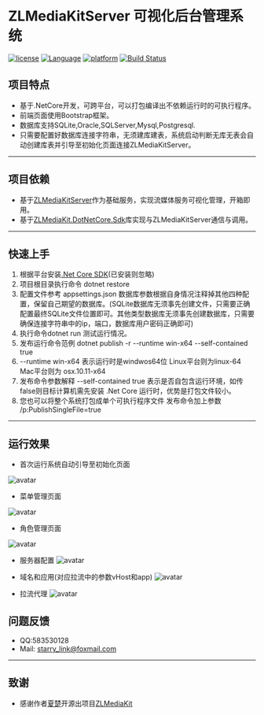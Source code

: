 # ZLMediaKitServer 可视化后台管理系统

[![license](https://img.shields.io/badge/license-MIT-blue.svg)](https://github.com/MingZhuLiu/ZLMediaServerManagent/blob/master/LICENSE)
[![Language](https://img.shields.io/static/v1?label=Language&message=.NetCore&color=red)](https://github.com/dotnet/core)
[![platform](https://img.shields.io/badge/platform-linux%20|%20macos%20|%20windows-green.svg)](https://github.com/MingZhuLiu/ZLMediaServerManagent)
[![Build Status](https://img.shields.io/static/v1?label=Develop&message=building&color=yellow)](https://github.com/MingZhuLiu/ZLMediaServerManagent)

## 项目特点
* 基于.NetCore开发，可跨平台，可以打包编译出不依赖运行时的可执行程序。
* 前端页面使用Bootstrap框架。
* 数据库支持SQLite,Oracle,SQLServer,Mysql,Postgresql.
* 只需要配置好数据库连接字符串，无须建库建表，系统启动判断无库无表会自动创建库表并引导至初始化页面连接ZLMediaKitServer。

***

## 项目依赖
  * 基于[ZLMediaKitServer](https://github.com/xia-chu/ZLMediaKit)作为基础服务，实现流媒体服务可视化管理，开箱即用。
  * 基于[ZLMediaKit.DotNetCore.Sdk](https://github.com/MingZhuLiu/ZLMediaKit.DotNetCore.Sdk)库实现与ZLMediaKitServer通信与调用。
  ***


  ## 快速上手
  1. 根据平台安装[.Net Core SDK](https://dotnet.microsoft.com/download/dotnet-core/3.1)(已安装则忽略)
  2. 项目根目录执行命令 dotnet restore
  3. 配置文件参考 appsettings.json 数据库参数根据自身情况注释掉其他四种配置，保留自己期望的数据库。(SQLite数据库无须事先创建文件，只需要正确配置最终SQLite文件位置即可。其他类型数据库无须事先创建数据库，只需要确保连接字符串中的ip，端口，数据库用户密码正确即可)
  4. 执行命令dotnet run 测试运行情况。
  5. 发布运行命令范例 dotnet publish -r  --runtime win-x64 --self-contained true
  6. --runtime win-x64  表示运行时是windwos64位 Linux平台则为linux-64 Mac平台则为 osx.10.11-x64
  7. 发布命令参数解释 --self-contained true 表示是否自包含运行环境，如传false则目标计算机需先安装 .Net Core 运行时，优势是打包文件较小。
  8. 您也可以将整个系统打包成单个可执行程序文件 发布命令加上参数 /p:PublishSingleFile=true
***


## 运行效果

  * 首次运行系统自动引导至初始化页面

  ![avatar](https://raw.githubusercontent.com/MingZhuLiu/ZLMediaServerManagent/master/wwwroot/imgs/template/初始化页面.jpg)


  * 菜单管理页面

  ![avatar](https://raw.githubusercontent.com/MingZhuLiu/ZLMediaServerManagent/master/wwwroot/imgs/template/菜单模块.jpg)

  * 角色管理页面

  ![avatar](https://raw.githubusercontent.com/MingZhuLiu/ZLMediaServerManagent/master/wwwroot/imgs/template/角色管理.jpg)

  * 服务器配置
  ![avatar](https://raw.githubusercontent.com/MingZhuLiu/ZLMediaServerManagent/master/wwwroot/imgs/template/服务器配置修改.jpg)
  
  * 域名和应用(对应拉流中的参数vHost和app)
  ![avatar](https://raw.githubusercontent.com/MingZhuLiu/ZLMediaServerManagent/master/wwwroot/imgs/template/域名和应用管理.jpg)

  * 拉流代理
  ![avatar](https://raw.githubusercontent.com/MingZhuLiu/ZLMediaServerManagent/master/wwwroot/imgs/template/拉流代理.jpg)

  ## 问题反馈
  * QQ:583530128
  * Mail: starry_link@foxmail.com
***

  ## 致谢
  * 感谢作者[夏楚](https://github.com/xia-chu)开源出项目[ZLMediaKit](https://github.com/xia-chu/ZLMediaKit)




  